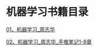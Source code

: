 # 机器学习书籍目录

[01、机器学习_周志华](机器学习/01、机器学习_周志华.pdf)

[02、机器学习_周志华_手推笔记1-8章](机器学习/02、周志华《机器学习》手推笔记1-8章.pdf)